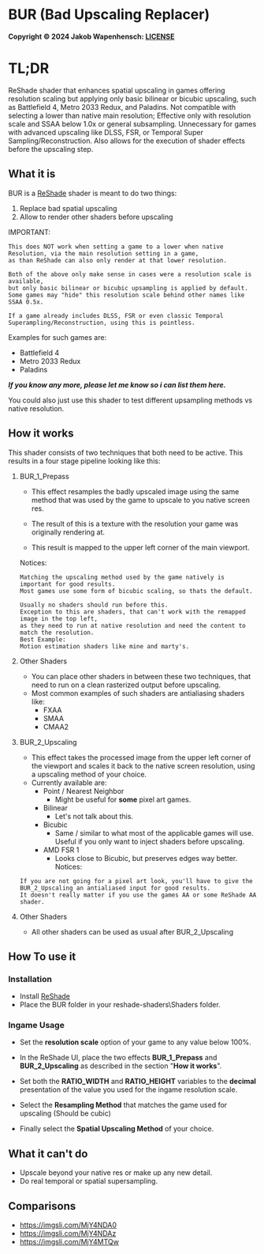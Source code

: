


# BUR (Bad Upscaling Replacer)





**Copyright © 2024 Jakob Wapenhensch: [LICENSE](other_file.md)**

# TL;DR
ReShade shader that enhances spatial upscaling in games offering resolution scaling but applying only basic bilinear or bicubic upscaling, such as Battlefield 4, Metro 2033 Redux, and Paladins. Not compatible with selecting a lower than native main resolution; Effective only with resolution scale and SSAA below 1.0x or general subsampling. Unnecessary for games with advanced upscaling like DLSS, FSR, or Temporal Super Sampling/Reconstruction.
Also allows for the execution of shader effects before the upscaling step.

## What it is
BUR is a [ReShade](reshade.me) shader is meant to do two things:

1. Replace bad spatial upscaling 
2. Allow to render other shaders before upscaling

IMPORTANT:
```
This does NOT work when setting a game to a lower when native Resolution, via the main resolution setting in a game,
as than ReShade can also only render at that lower resolution. 
```
```
Both of the above only make sense in cases were a resolution scale is available, 
but only basic bilinear or bicubic upsampling is applied by default.
Some games may "hide" this resolution scale behind other names like SSAA 0.5x. 
```
```
If a game already includes DLSS, FSR or even classic Temporal Superampling/Reconstruction, using this is pointless.
```
Examples for such games are:
- Battlefield 4
- Metro 2033 Redux
- Paladins

***If you know any more, please let me know so i can list them here.***

You could also just use this shader to test different upsampling methods vs native resolution.

## How it works
This shader consists of two techniques that both need to be active.
This results in a four stage pipeline looking like this:

1. BUR_1_Prepass    
    - This effect resamples the badly upscaled image using the same method 
    that was used by the game to upscale to you native screen res.


    - The result of this is a texture with the resolution your game was originally rendering at.
    - This result is mapped to the upper left corner of the main viewport.

    Notices:
    ```
    Matching the upscaling method used by the game natively is important for good results. 
    Most games use some form of bicubic scaling, so thats the default.
    ```
    ```
    Usually no shaders should run before this.
    Exception to this are shaders, that can't work with the remapped image in the top left,
    as they need to run at native resolution and need the content to match the resolution.
    Best Example: 
    Motion estimation shaders like mine and marty's.
    ```
    
2. Other Shaders
    - You can place other shaders in between these two techniques, 
    that need to run on a clean rasterized output before upscaling.
    - Most common examples of such shaders are antialiasing shaders like:
        - FXAA
        - SMAA
        - CMAA2

3. BUR_2_Upscaling
    - This effect takes the processed image from the upper left corner of the viewport
    and scales it back to the native screen resolution, using a upscaling method of your choice.
    - Currently available are:
        - Point / Nearest Neighbor 
            - Might be useful for **some** pixel art games.
        - Bilinear
            - Let's not talk about this.
        - Bicubic
            - Same / similar to what most of the applicable games will use.
            Useful if you only want to inject shaders before upscaling.
        - AMD FSR 1
            - Looks close to Bicubic, but preserves edges way better.
    Notices:
    ```
    If you are not going for a pixel art look, you'll have to give the BUR_2_Upscaling an antialiased input for good results. 
    It doesn't really matter if you use the games AA or some ReShade AA shader.
    ```

4. Other Shaders
    - All other shaders can be used as usual after BUR_2_Upscaling


## How To use it
### Installation
- Install [ReShade](reshade.me)
- Place the BUR folder in your reshade-shaders\Shaders folder.
 
 
### Ingame Usage
- Set the **resolution scale** option of your game to any value below 100%.

- In the ReShade UI, place the two effects **BUR_1_Prepass** and **BUR_2_Upscaling**
as described in the section "**How it works**".

- Set both the **RATIO_WIDTH** and **RATIO_HEIGHT** variables to the **decimal** presentation
of the value you used for the ingame resolution scale.

- Select the **Resampling Method** that matches the game used for upscaling (Should be cubic)

- Finally select the **Spatial Upscaling Method** of your choice.


## What it **can't** do
- Upscale beyond your native res or make up any new detail.
- Do real temporal or spatial supersampling.

## Comparisons
- https://imgsli.com/MjY4NDA0
- https://imgsli.com/MjY4NDAz
- https://imgsli.com/MjY4MTQw
